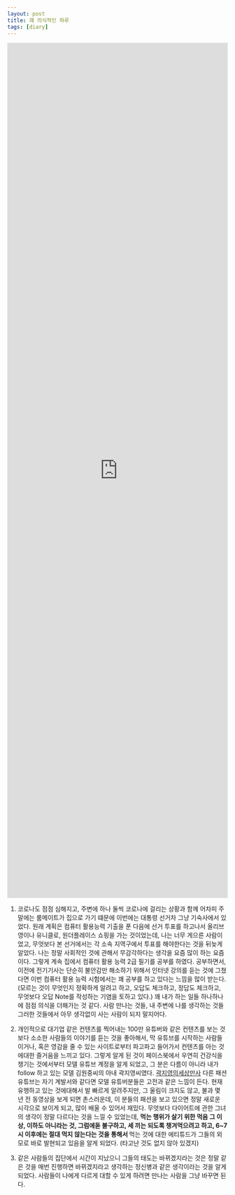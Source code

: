 ```yaml
---
layout: post
title: 꽤 의식적인 하루
tags: [diary]
---
```

<center>
<iframe width="100%" height="50%" src="https://www.youtube.com/embed/0O7W5QqxV34" title="YouTube video player" frameborder="0" allow="accelerometer; autoplay; clipboard-write; encrypted-media; gyroscope; picture-in-picture" allowfullscreen></iframe>
</center>

1. 코로나도 점점 심해지고, 주변에 하나 둘씩 코로나에 걸리는 상황과 함께 어차피 주말에는 룸메이트가 집으로 가기 떄문에 이번에는 대통령 선거차 그냥 기숙사에서 있었다. 원래 계획은 컴퓨터 활용능력 기출을 푼 다음에 선거 투표를 하고나서 올리브영이나 유니클로, 원더플레이스 쇼핑을 가는 것이었는데, 나는 너무 게으른 사람이었고, 무엇보다 본 선거에서는 각 소속 지역구에서 투표를 해야한다는 것을 뒤늦게 알았다. 나는 정말 사회적인 것에 관해서 무감각하다는 생각을 요즘 많이 하는 요즘이다. 그렇게 계속 집에서 컴퓨터 활용 능력 2급 필기를 공부를 하였다. 공부하면서, 이전에 전기기사는 단순히 불안감만 해소하기 위해서 인터넷 강의를 듣는 것에 그쳤다면 이번 컴퓨터 활용 능력 시험에서는 꽤 공부를 하고 있다는 느낌을 많이 받는다. (모르는 것이 무엇인지 정확하게 알려고 하고, 오답도 체크하고, 정답도 체크하고, 무엇보다 오답 Note를 작성하는 기염을 토하고 있다.) 꽤 내가 하는 일들 하나하나에 점점 의식을 더해가는 것 같다. 사람 만나는 것들, 내 주변에 나를 생각하는 것들 그러한 것들에서 아무 생각없이 사는 사람이 되지 말지어다.

2. 개인적으로 대기업 같은 컨텐츠를 찍어내는 100만 유튜버와 같은 컨텐츠를 보는 것보다 소소한 사람들의 이야기를 듣는 것을 좋아해서, 막 유튜브를 시작하는 사람들이거나, 혹은 영감을 줄 수 있는 사이트로부터 파고파고 들어가서 컨텐츠를 아는 것에대한 즐거움을 느끼고 있다. 그렇게 알게 된 것이 페이스북에서 우연히 건강식을 챙기는 것에서부터 모델 유튜브 계정을 알게 되었고, 그 분은 다름이 아니라 내가 follow 하고 있는 모델 김원중씨의 아내 곽지영씨였다. [곽지영의세상만사](https://www.youtube.com/c/kwakjy) 다른 패션 유튜브는 자기 계발서와 같다면 모델 유튜버분들은 고전과 같은 느낌이 든다. 현재 유행하고 있는 것에대해서 발 빠르게 알려주지만, 그 울림이 크지도 않고, 불과 몇 년 전 동영상을 보게 되면 촌스러운데, 이 분들의 패션을 보고 있으면 정말 새로운 시각으로 보이게 되고, 많이 배울 수 있어서 재밌다. 무엇보다 다이어트에 관한 그녀의 생각이 정말 다르다는 것을 느낄 수 있었는데, <strong> 먹는 행위가 살기 위한 먹음 그 이상, 이하도 아니라는 것, 그럼에돋 불구하고, 세 끼는 되도록 챙겨먹으려고 하고, 6~7시 이후에는 절대 먹지 않는다는 것을 통해서 </strong> 먹는 것에 대한 에티튜드가 그들의 외모로 바로 발현되고 있음을 알게 되었다. (타고난 것도 없지 않아 있겠지)

3. 같은 사람들의 집단에서 시간이 지났으니 그들의 태도는 바뀌겠지라는 것은 정말 같은 것을 매번 진행하면 바뀌겠지라고 생각하는 정신병과 같은 생각이라는 것을 알게 되었다. 사람들이 나에게 다르게 대할 수 있게 하려면 만나는 사람을 그냥 바꾸면 된다.